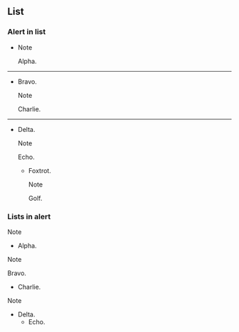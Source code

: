 ## List

### Alert in list

* > [!NOTE]
  > Alpha.

***

* Bravo.

  > [!NOTE]
  > Charlie.

***

* Delta.

  > [!NOTE]
  > Echo.

  * Foxtrot.

    > [!NOTE]
    > Golf.

### Lists in alert

> [!NOTE]
> * Alpha.

> [!NOTE]
> Bravo.
>
> * Charlie.

> [!NOTE]
> * Delta.
>   * Echo.
